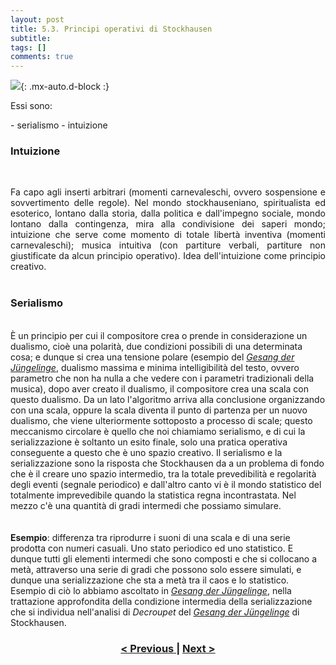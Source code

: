 ```yaml
---
layout: post
title: 5.3. Principi operativi di Stockhausen
subtitle:
tags: []
comments: true
---
```


![](https://velitch.github.io/velitch/assets/img/learn/il_paradigma_di_stockhausen/fig10.png){: .mx-auto.d-block :}
<p style="text-align:justify;">
Essi sono:
</p>
- serialismo
- intuizione
<h3>Intuizione</h3>
<br>
<p style="text-align:justify;">
Fa capo agli inserti arbitrari (momenti carnevaleschi, ovvero sospensione e sovvertimento delle regole). Nel mondo stockhauseniano, spiritualista ed esoterico, lontano dalla storia, dalla politica e dall'impegno sociale, mondo lontano dalla contingenza,  mira alla condivisione dei saperi mondo; intuizione che serve come momento di totale libertà inventiva (momenti carnevaleschi); musica intuitiva (con partiture verbali, partiture non giustificate da alcun principio operativo). Idea dell'intuizione come principio creativo.
<br>
<br>
<h3>Serialismo</h3>
<br>
È un principio per cui il compositore crea o prende in considerazione un dualismo, cioè una polarità, due condizioni possibili di una determinata cosa; e dunque si crea una tensione polare (esempio del <a href="https://velitch.github.io/velitch/2021-11-02-02_04_00_gesang_der_jungelinge/"><i>Gesang der Jüngelinge</i></a>, dualismo massima e minima intelligibilità del testo, ovvero parametro che non ha nulla a che vedere con i parametri tradizionali della musica), dopo aver creato il dualismo, il compositore crea una scala con questo dualismo. Da un lato l'algoritmo arriva alla conclusione organizzando con una scala, oppure la scala diventa il punto di partenza per un nuovo dualismo, che viene ulteriormente sottoposto a processo di scale; questo meccanismo circolare è quello che noi chiamiamo serialismo, e di cui la serializzazione è soltanto un esito finale, solo una pratica operativa conseguente a questo che è uno spazio creativo. Il serialismo e la serializzazione sono la risposta che Stockhausen da a un problema di fondo che è il creare uno spazio intermedio, tra la totale prevedibilità e regolarità degli eventi (segnale periodico) e dall'altro canto vi è il mondo statistico del totalmente imprevedibile quando la statistica regna incontrastata. Nel mezzo c'è una quantità di gradi intermedi che possiamo simulare.
<br>
<br>
<br>
<b>Esempio</b>: differenza tra riprodurre i suoni di una scala e di una serie prodotta con numeri casuali. Uno stato periodico ed uno statistico. E dunque tutti gli elementi intermedi che sono composti e che si collocano a metà, attraverso una serie di gradi che possono solo essere simulati, e dunque una serializzazione che sta a metà tra il caos e lo statistico.
Esempio di ciò lo abbiamo ascoltato in <a href="https://velitch.github.io/velitch/2021-11-02-02_04_00_gesang_der_jungelinge/"><i>Gesang der Jüngelinge</i></a>, nella trattazione approfondita della condizione intermedia della serializzazione che si individua nell'analisi di <i>Decroupet</i> del <a href="https://velitch.github.io/velitch/2021-11-02-02_04_00_gesang_der_jungelinge/"><i>Gesang der Jüngelinge</i></a> di Stockhausen.
</p>
<h3 style="text-align:center">
<a href="https://velitch.github.io/velitch/2021-11-02-05_02_metodi_in_stockhausen/">< Previous </a>
|
<a href="https://velitch.github.io/velitch/2021-11-02-05_04_materiali_di_base_di_stockhausen/">Next ></a>
</h3>
